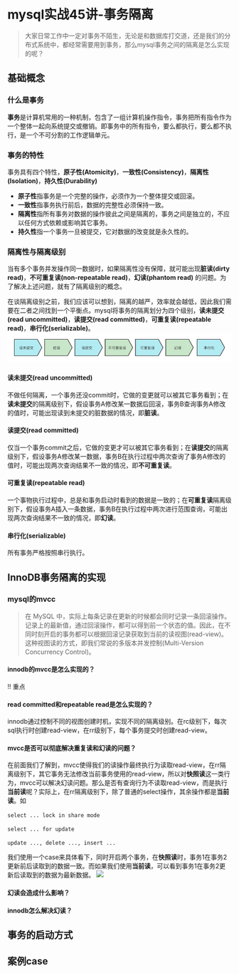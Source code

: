 # mysql实战45讲-事务隔离
> 大家日常工作中一定对事务不陌生，无论是和数据库打交道，还是我们的分布式系统中，都经常需要用到事务，那么mysql事务之间的隔离是怎么实现的呢？
## 基础概念
### 什么是事务
**事务**是计算机常用的一种机制，包含了一组计算机操作指令，事务把所有指令作为一个整体一起向系统提交或撤销。即事务中的所有指令，要么都执行，要么都不执行，是一个不可分割的工作逻辑单元。
### 事务的特性
事务具有四个特性，**原子性(Atomicity)**，**一致性(Consistency)**，**隔离性(Isolation)**，**持久性(Durability)**
- **原子性**指事务是一个完整的操作，必须作为一个整体提交或回滚。
- **一致性**指事务执行前后，数据的完整性必须保持一致。
- **隔离性**指所有事务对数据的操作彼此之间是隔离的，事务之间是独立的，不应以任何方式依赖或影响其它事务。
- **持久性**指一个事务一旦被提交，它对数据的改变就是永久性的。
### 隔离性与隔离级别
当有多个事务并发操作同一数据时，如果隔离性没有保障，就可能出现**脏读(dirty read)**，**不可重复读(non-repeatable read)**，**幻读(phantom read)** 的问题。为了解决上述问题，就有了隔离级别的概念。

在谈隔离级别之前，我们应该可以想到，隔离的越严，效率就会越低，因此我们需要在二者之间找到一个平衡点。mysql将事务的隔离划分为四个级别，**读未提交(read uncommitted)**，**读提交(read committed)**，**可重复读(repeatable read)**，**串行化(serializable)**。
![隔离级别](assets/%E9%9A%94%E7%A6%BB%E7%BA%A7%E5%88%AB.png)
#### 读未提交(read uncommitted)
不做任何隔离，一个事务还没commit时，它做的变更就可以被其它事务看到；在**读未提交**的隔离级别下，假设事务A修改某一数据后回滚，事务B查询事务A修改的值时，可能出现读到未提交的脏数据的情况，即**脏读**。
#### 读提交(read committed)
仅当一个事务commit之后，它做的变更才可以被其它事务看到；在**读提交**的隔离级别下，假设事务A修改某一数据，事务B在执行过程中两次查询了事务A修改的值时，可能出现两次查询结果不一致的情况，即**不可重复读**。
#### 可重复读(repeatable read)
一个事物执行过程中，总是和事务启动时看到的数据是一致的；在**可重复读**隔离级别下，假设事务A插入一条数据，事务B在执行过程中两次进行范围查询，可能出现两次查询结果不一致的情况，即**幻读**。
#### 串行化(serializable)
所有事务严格按照串行执行。
## InnoDB事务隔离的实现
### mysql的mvcc
> 在 MySQL 中，实际上每条记录在更新的时候都会同时记录一条回滚操作。记录上的最新值，通过回滚操作，都可以得到前一个状态的值。因此，在不同时刻开启的事务都可以根据回滚记录获取到当前的读视图(read-view)。这种视图读的方式，即我们常说的多版本并发控制(Multi-Version Concurrency Control)。
#### innodb的mvcc是怎么实现的？
!! 重点
#### read committed和repeatable read是怎么实现的？
innodb通过控制不同的视图创建时机，实现不同的隔离级别。在rc级别下，每次sql执行时创建read-view，在rr级别下，每个事务提交时创建read-view。
#### mvcc是否可以彻底解决重复读和幻读的问题？
在前面我们了解到，mvcc使得我们的读操作最终执行为读取read-view，在rr隔离级别下，其它事务无法修改当前事务使用的read-view，所以对**快照读**这一类行为，mvcc可以解决幻读问题。那么是否有查询行为不读取read-view，而是执行**当前读**呢？实际上，在rr隔离级别下，除了普通的select操作，其余操作都是**当前读**。如

``` select ... lock in share mode ```

``` select ... for update ```

``` update ..., delete ..., insert ... ```

我们使用一个case来具体看下，同时开启两个事务，在**快照读**时，事务1在事务2更新前后读取到的数据一致。而如果我们使用**当前读**，可以看到事务1在事务2更新后读取到的数据为最新数据。
![](assets/16667160080110.jpg)
#### 幻读会造成什么影响？
#### innodb怎么解决幻读？

## 事务的启动方式

## 案例case
